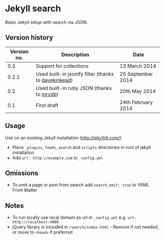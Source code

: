 Jekyll search
=============

Basic Jekyll setup with search via JSON.

Version history
---------------

| Version no. | Description  | Date |
| --- | --- | --- |
| 0.3 | Support for collections | 13 March 2014 |
| 0.2.1 | Used built-in jsonify filter (thanks to [davekinkead](https://github.com/davekinkead)) | 25 September 2014 |
| 0.2 | Used built-in ruby JSON (thanks to [mrvdb](https://github.com/mrvdb)) | 20th May 2014 |
| 0.1 | First draft | 24th February 2014 |


Usage
-----

Use on an existing Jekyll installation (http://jekyllrb.com/)

* Place ```_plugins```, ```feeds```, ```search``` and ```scripts``` directories in root of jekyll installation
* Add ```url: http://example.com``` to ```_config.yml```


Omissions
----------
* To omit a page or post from search add ```search_omit: true``` to YAML Front Matter 


Notes
-----

* To run locally use local domain as url in ```_config.yml``` e.g. ```url: http://localhost:4000```
* jQuery library is included in ```/search/index.html``` - Remove if not needed, or move to ```<head>``` if preferred
